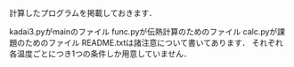 計算したプログラムを掲載しておきます．

kadai3.pyがmainのファイル
func.pyが伝熱計算のためのファイル
calc.pyが課題のためのファイル
README.txtは諸注意について書いてあります．
それぞれ各温度ごとにつき1つの条件しか用意していません．
